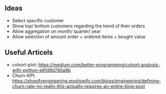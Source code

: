 ## Ideas
* Select specific customer
* Show top/ bottom customers regarding the trend of their orders
* Allow aggregation on month/ quarter/ year
* Allow selection of amount order + ordered items + bought value


## Useful Articels
* cohort-plot: https://medium.com/better-programming/cohort-analysis-with-python-e81d9d740a9b
* Churn-KPI: https://shopifyengineering.myshopify.com/blogs/engineering/defining-churn-rate-no-really-this-actually-requires-an-entire-blog-post